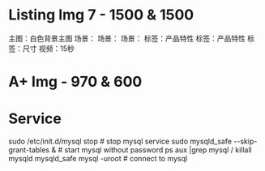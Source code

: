 # Listing Img 7 - 1500 & 1500
主图：白色背景主图
场景：
场景：
场景：
标签：产品特性
标签：产品特性
标签：尺寸
视频：15秒

# A+ Img - 970 & 600

# Service
sudo /etc/init.d/mysql stop # stop mysql service
sudo mysqld_safe --skip-grant-tables & # start mysql without password
ps aux |grep mysql  /  killall mysqld mysqld_safe
mysql -uroot # connect to mysql
